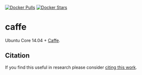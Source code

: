 [![Docker Pulls](https://img.shields.io/docker/pulls/kaixhin/caffe.svg)](https://hub.docker.com/r/kaixhin/caffe/)
[![Docker Stars](https://img.shields.io/docker/stars/kaixhin/caffe.svg)](https://hub.docker.com/r/kaixhin/caffe/)

caffe
=====
Ubuntu Core 14.04 + [Caffe](http://caffe.berkeleyvision.org/).

Citation
--------
If you find this useful in research please consider [citing this work](https://github.com/Kaixhin/dockerfiles/blob/master/CITATION.md).
